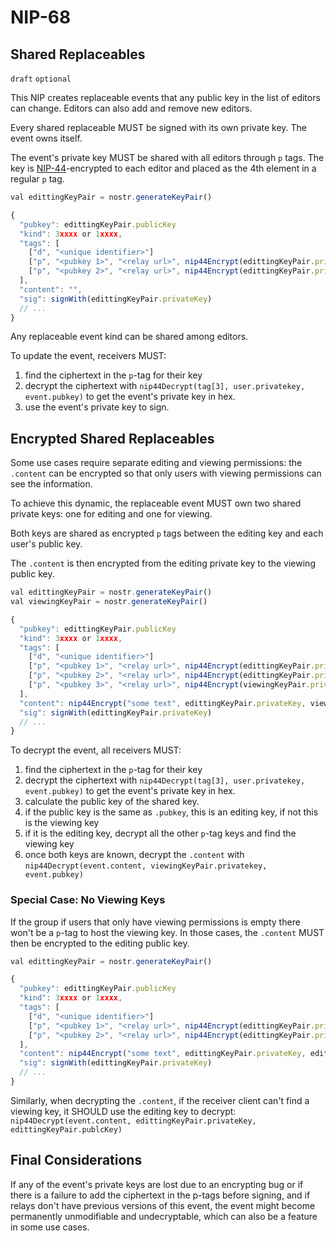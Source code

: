 NIP-68
======

Shared Replaceables
-------------------

`draft` `optional`

This NIP creates replaceable events that any public key in the list of editors can change. Editors can also add and remove new editors. 

Every shared replaceable MUST be signed with its own private key. The event owns itself. 

The event's private key MUST be shared with all editors through `p` tags. The key is [NIP-44](44.md)-encrypted to each editor and placed as the 4th element in a regular `p` tag.

```js
val edittingKeyPair = nostr.generateKeyPair()

{
  "pubkey": edittingKeyPair.publicKey
  "kind": 3xxxx or 1xxxx,
  "tags": [
    ["d", "<unique identifier>"]
    ["p", "<pubkey 1>", "<relay url>", nip44Encrypt(edittingKeyPair.privateKeyHex, edittingKeyPair.privateKey, "<pubkey 1>") ]
    ["p", "<pubkey 2>", "<relay url>", nip44Encrypt(edittingKeyPair.privateKeyHex, edittingKeyPair.privateKey, "<pubkey 2>") ]
  ],
  "content": "",
  "sig": signWith(edittingKeyPair.privateKey)
  // ...
}
```

Any replaceable event kind can be shared among editors. 

To update the event, receivers MUST: 
1. find the ciphertext in the `p`-tag for their key
2. decrypt the ciphertext with `nip44Decrypt(tag[3], user.privatekey, event.pubkey)` to get the event's private key in hex.
3. use the event's private key to sign. 

## Encrypted Shared Replaceables

Some use cases require separate editing and viewing permissions: the `.content` can be encrypted so that only users with viewing permissions can see the information. 

To achieve this dynamic, the replaceable event MUST own two shared private keys: one for editing and one for viewing. 

Both keys are shared as encrypted `p` tags between the editing key and each user's public key. 

The `.content` is then encrypted from the editing private key to the viewing public key. 

```js
val edittingKeyPair = nostr.generateKeyPair()
val viewingKeyPair = nostr.generateKeyPair()

{
  "pubkey": edittingKeyPair.publicKey
  "kind": 3xxxx or 1xxxx,
  "tags": [
    ["d", "<unique identifier>"]
    ["p", "<pubkey 1>", "<relay url>", nip44Encrypt(edittingKeyPair.privateKeyHex, edittingKeyPair.privateKey, "<pubkey 1>") ]
    ["p", "<pubkey 2>", "<relay url>", nip44Encrypt(edittingKeyPair.privateKeyHex, edittingKeyPair.privateKey, "<pubkey 2>") ]
    ["p", "<pubkey 3>", "<relay url>", nip44Encrypt(viewingKeyPair.privateKeyHex,  edittingKeyPair.privateKey, "<pubkey 3>") ] // view only
  ],
  "content": nip44Encrypt("some text", edittingKeyPair.privateKey, viewingKeyPair.publicKey),
  "sig": signWith(edittingKeyPair.privateKey)
  // ...
}
```

To decrypt the event, all receivers MUST: 
1. find the ciphertext in the `p`-tag for their key
2. decrypt the ciphertext with `nip44Decrypt(tag[3], user.privatekey, event.pubkey)` to get the event's private key in hex.
3. calculate the public key of the shared key. 
4. if the public key is the same as `.pubkey`, this is an editing key, if not this is the viewing key
5. if it is the editing key, decrypt all the other `p`-tag keys and find the viewing key
6. once both keys are known, decrypt the `.content` with `nip44Decrypt(event.content, viewingKeyPair.privatekey, event.pubkey)`

### Special Case: No Viewing Keys

If the group if users that only have viewing permissions is empty there won't be a `p`-tag to host the viewing key. In those cases, the `.content` MUST then be encrypted to the editing public key. 

```js
val edittingKeyPair = nostr.generateKeyPair()

{
  "pubkey": edittingKeyPair.publicKey
  "kind": 3xxxx or 1xxxx,
  "tags": [
    ["d", "<unique identifier>"]
    ["p", "<pubkey 1>", "<relay url>", nip44Encrypt(edittingKeyPair.privateKeyHex, edittingKeyPair.privateKey, "<pubkey 1>") ]
    ["p", "<pubkey 2>", "<relay url>", nip44Encrypt(edittingKeyPair.privateKeyHex, edittingKeyPair.privateKey, "<pubkey 2>") ]
  ],
  "content": nip44Encrypt("some text", edittingKeyPair.privateKey, edittingKeyPair.publicKey),
  "sig": signWith(edittingKeyPair.privateKey)
  // ...
}
```

Similarly, when decrypting the `.content`, if the receiver client can't find a viewing key, it SHOULD use the editing key to decrypt: `nip44Decrypt(event.content, edittingKeyPair.privateKey, edittingKeyPair.publcKey)`

## Final Considerations

If any of the event's private keys are lost due to an encrypting bug or if there is a failure to add the ciphertext in the p-tags before signing, and if relays don't have previous versions of this event, the event might become permanently unmodifiable and undecryptable, which can also be a feature in some use cases.  
